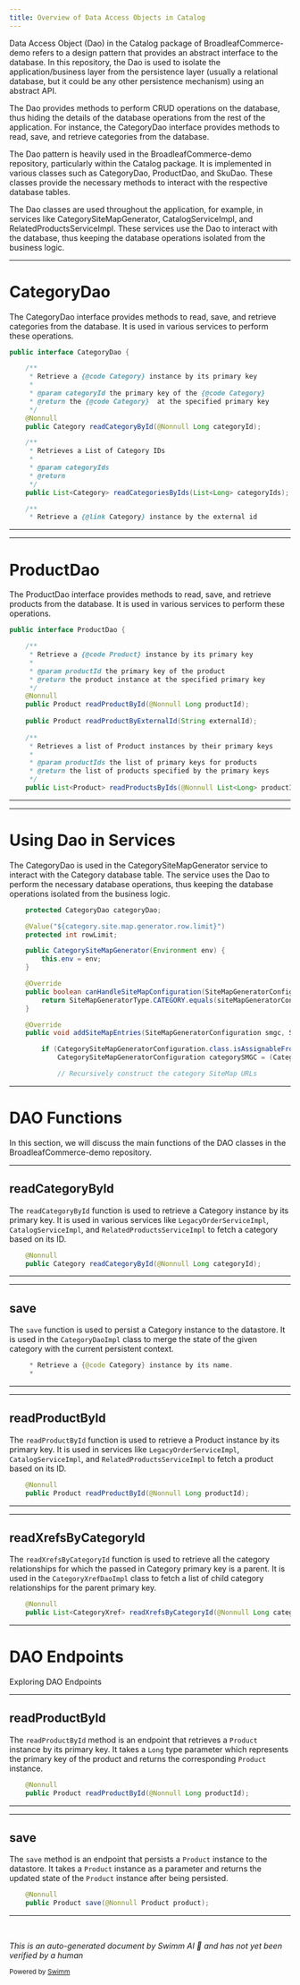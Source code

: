 ```yaml
---
title: Overview of Data Access Objects in Catalog
---
```

Data Access Object (Dao) in the Catalog package of BroadleafCommerce-demo refers to a design pattern that provides an abstract interface to the database. In this repository, the Dao is used to isolate the application/business layer from the persistence layer (usually a relational database, but it could be any other persistence mechanism) using an abstract API.

The Dao provides methods to perform CRUD operations on the database, thus hiding the details of the database operations from the rest of the application. For instance, the CategoryDao interface provides methods to read, save, and retrieve categories from the database.

The Dao pattern is heavily used in the BroadleafCommerce-demo repository, particularly within the Catalog package. It is implemented in various classes such as CategoryDao, ProductDao, and SkuDao. These classes provide the necessary methods to interact with the respective database tables.

The Dao classes are used throughout the application, for example, in services like CategorySiteMapGenerator, CatalogServiceImpl, and RelatedProductsServiceImpl. These services use the Dao to interact with the database, thus keeping the database operations isolated from the business logic.

<SwmSnippet path="/core/broadleaf-framework/src/main/java/org/broadleafcommerce/core/catalog/dao/CategoryDao.java" line="36">

---

# CategoryDao

The CategoryDao interface provides methods to read, save, and retrieve categories from the database. It is used in various services to perform these operations.

```java
public interface CategoryDao {

    /**
     * Retrieve a {@code Category} instance by its primary key
     *
     * @param categoryId the primary key of the {@code Category}
     * @return the {@code Category}  at the specified primary key
     */
    @Nonnull
    public Category readCategoryById(@Nonnull Long categoryId);

    /**
     * Retrieves a List of Category IDs
     *
     * @param categoryIds
     * @return
     */
    public List<Category> readCategoriesByIds(List<Long> categoryIds);

    /**
     * Retrieve a {@link Category} instance by the external id
```

---

</SwmSnippet>

<SwmSnippet path="/core/broadleaf-framework/src/main/java/org/broadleafcommerce/core/catalog/dao/ProductDao.java" line="36">

---

# ProductDao

The ProductDao interface provides methods to read, save, and retrieve products from the database. It is used in various services to perform these operations.

```java
public interface ProductDao {

    /**
     * Retrieve a {@code Product} instance by its primary key
     *
     * @param productId the primary key of the product
     * @return the product instance at the specified primary key
     */
    @Nonnull
    public Product readProductById(@Nonnull Long productId);
    
    public Product readProductByExternalId(String externalId);
    
    /**
     * Retrieves a list of Product instances by their primary keys
     * 
     * @param productIds the list of primary keys for products
     * @return the list of products specified by the primary keys
     */
    public List<Product> readProductsByIds(@Nonnull List<Long> productIds);

```

---

</SwmSnippet>

<SwmSnippet path="/core/broadleaf-framework/src/main/java/org/broadleafcommerce/core/catalog/service/CategorySiteMapGenerator.java" line="58">

---

# Using Dao in Services

The CategoryDao is used in the CategorySiteMapGenerator service to interact with the Category database table. The service uses the Dao to perform the necessary database operations, thus keeping the database operations isolated from the business logic.

```java
    protected CategoryDao categoryDao;

    @Value("${category.site.map.generator.row.limit}")
    protected int rowLimit;

    public CategorySiteMapGenerator(Environment env) {
        this.env = env;
    }

    @Override
    public boolean canHandleSiteMapConfiguration(SiteMapGeneratorConfiguration siteMapGeneratorConfiguration) {
        return SiteMapGeneratorType.CATEGORY.equals(siteMapGeneratorConfiguration.getSiteMapGeneratorType());
    }

    @Override
    public void addSiteMapEntries(SiteMapGeneratorConfiguration smgc, SiteMapBuilder siteMapBuilder) {

        if (CategorySiteMapGeneratorConfiguration.class.isAssignableFrom(smgc.getClass())) {
            CategorySiteMapGeneratorConfiguration categorySMGC = (CategorySiteMapGeneratorConfiguration) smgc;

            // Recursively construct the category SiteMap URLs
```

---

</SwmSnippet>

# DAO Functions

In this section, we will discuss the main functions of the DAO classes in the BroadleafCommerce-demo repository.

<SwmSnippet path="/core/broadleaf-framework/src/main/java/org/broadleafcommerce/core/catalog/dao/CategoryDao.java" line="44">

---

## readCategoryById

The `readCategoryById` function is used to retrieve a Category instance by its primary key. It is used in various services like `LegacyOrderServiceImpl`, `CatalogServiceImpl`, and `RelatedProductsServiceImpl` to fetch a category based on its ID.

```java
    @Nonnull
    public Category readCategoryById(@Nonnull Long categoryId);
```

---

</SwmSnippet>

<SwmSnippet path="/core/broadleaf-framework/src/main/java/org/broadleafcommerce/core/catalog/dao/CategoryDao.java" line="63">

---

## save

The `save` function is used to persist a Category instance to the datastore. It is used in the `CategoryDaoImpl` class to merge the state of the given category with the current persistent context.

```java
     * Retrieve a {@code Category} instance by its name.
     *
```

---

</SwmSnippet>

<SwmSnippet path="/core/broadleaf-framework/src/main/java/org/broadleafcommerce/core/catalog/dao/ProductDao.java" line="44">

---

## readProductById

The `readProductById` function is used to retrieve a Product instance by its primary key. It is used in services like `LegacyOrderServiceImpl`, `CatalogServiceImpl`, and `RelatedProductsServiceImpl` to fetch a product based on its ID.

```java
    @Nonnull
    public Product readProductById(@Nonnull Long productId);
```

---

</SwmSnippet>

<SwmSnippet path="/core/broadleaf-framework/src/main/java/org/broadleafcommerce/core/catalog/dao/CategoryXrefDao.java" line="44">

---

## readXrefsByCategoryId

The `readXrefsByCategoryId` function is used to retrieve all the category relationships for which the passed in Category primary key is a parent. It is used in the `CategoryXrefDaoImpl` class to fetch a list of child category relationships for the parent primary key.

```java
    @Nonnull
    public List<CategoryXref> readXrefsByCategoryId(@Nonnull Long categoryId);
```

---

</SwmSnippet>

# DAO Endpoints

Exploring DAO Endpoints

<SwmSnippet path="/core/broadleaf-framework/src/main/java/org/broadleafcommerce/core/catalog/dao/ProductDao.java" line="44">

---

## readProductById

The `readProductById` method is an endpoint that retrieves a `Product` instance by its primary key. It takes a `Long` type parameter which represents the primary key of the product and returns the corresponding `Product` instance.

```java
    @Nonnull
    public Product readProductById(@Nonnull Long productId);
```

---

</SwmSnippet>

<SwmSnippet path="/core/broadleaf-framework/src/main/java/org/broadleafcommerce/core/catalog/dao/ProductDao.java" line="63">

---

## save

The `save` method is an endpoint that persists a `Product` instance to the datastore. It takes a `Product` instance as a parameter and returns the updated state of the `Product` instance after being persisted.

```java
    @Nonnull
    public Product save(@Nonnull Product product);
```

---

</SwmSnippet>

&nbsp;

*This is an auto-generated document by Swimm AI 🌊 and has not yet been verified by a human*

<SwmMeta version="3.0.0" repo-id="Z2l0aHViJTNBJTNBQnJvYWRsZWFmQ29tbWVyY2UtZGVtbyUzQSUzQWdpbGFkbmF2b3Q=" repo-name="BroadleafCommerce-demo" doc-type="overview"><sup>Powered by [Swimm](/)</sup></SwmMeta>
